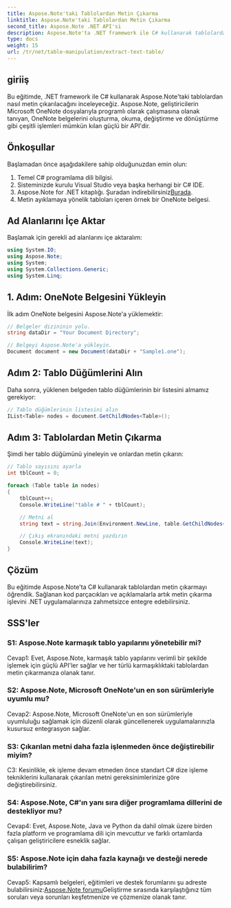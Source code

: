 ```yaml
---
title: Aspose.Note'taki Tablolardan Metin Çıkarma
linktitle: Aspose.Note'taki Tablolardan Metin Çıkarma
second_title: Aspose.Note .NET API'si
description: Aspose.Note'ta .NET framework ile C# kullanarak tablolardan metin çıkarmayı öğrenin. Kod parçacıkları ve açıklamalar içeren adım adım eğitim.
type: docs
weight: 15
url: /tr/net/table-manipulation/extract-text-table/
---
```

## giriiş

Bu eğitimde, .NET framework ile C# kullanarak Aspose.Note'taki tablolardan nasıl metin çıkarılacağını inceleyeceğiz. Aspose.Note, geliştiricilerin Microsoft OneNote dosyalarıyla programlı olarak çalışmasına olanak tanıyan, OneNote belgelerini oluşturma, okuma, değiştirme ve dönüştürme gibi çeşitli işlemleri mümkün kılan güçlü bir API'dir.

## Önkoşullar

Başlamadan önce aşağıdakilere sahip olduğunuzdan emin olun:

1. Temel C# programlama dili bilgisi.
2. Sisteminizde kurulu Visual Studio veya başka herhangi bir C# IDE.
3.  Aspose.Note for .NET kitaplığı. Şuradan indirebilirsiniz[Burada](https://releases.aspose.com/note/net/).
4. Metin ayıklamaya yönelik tabloları içeren örnek bir OneNote belgesi.

## Ad Alanlarını İçe Aktar

Başlamak için gerekli ad alanlarını içe aktaralım:

```csharp
using System.IO;
using Aspose.Note;
using System;
using System.Collections.Generic;
using System.Linq;
```

## 1. Adım: OneNote Belgesini Yükleyin

İlk adım OneNote belgesini Aspose.Note'a yüklemektir:

```csharp
// Belgeler dizininin yolu.
string dataDir = "Your Document Directory";

// Belgeyi Aspose.Note'a yükleyin.
Document document = new Document(dataDir + "Sample1.one");
```

## Adım 2: Tablo Düğümlerini Alın

Daha sonra, yüklenen belgeden tablo düğümlerinin bir listesini almamız gerekiyor:

```csharp
// Tablo düğümlerinin listesini alın
IList<Table> nodes = document.GetChildNodes<Table>();
```

## Adım 3: Tablolardan Metin Çıkarma

Şimdi her tablo düğümünü yineleyin ve onlardan metin çıkarın:

```csharp
// Tablo sayısını ayarla
int tblCount = 0;

foreach (Table table in nodes)
{
    tblCount++;
    Console.WriteLine("table # " + tblCount);

    // Metni al
    string text = string.Join(Environment.NewLine, table.GetChildNodes<RichText>().Select(e => e.Text)) + Environment.NewLine;

    // Çıkış ekranındaki metni yazdırın
    Console.WriteLine(text);
}
```

## Çözüm

Bu eğitimde Aspose.Note'ta C# kullanarak tablolardan metin çıkarmayı öğrendik. Sağlanan kod parçacıkları ve açıklamalarla artık metin çıkarma işlevini .NET uygulamalarınıza zahmetsizce entegre edebilirsiniz.

## SSS'ler

### S1: Aspose.Note karmaşık tablo yapılarını yönetebilir mi?

Cevap1: Evet, Aspose.Note, karmaşık tablo yapılarını verimli bir şekilde işlemek için güçlü API'ler sağlar ve her türlü karmaşıklıktaki tablolardan metin çıkarmanıza olanak tanır.

### S2: Aspose.Note, Microsoft OneNote'un en son sürümleriyle uyumlu mu?

Cevap2: Aspose.Note, Microsoft OneNote'un en son sürümleriyle uyumluluğu sağlamak için düzenli olarak güncellenerek uygulamalarınızla kusursuz entegrasyon sağlar.

### S3: Çıkarılan metni daha fazla işlenmeden önce değiştirebilir miyim?

C3: Kesinlikle, ek işleme devam etmeden önce standart C# dize işleme tekniklerini kullanarak çıkarılan metni gereksinimlerinize göre değiştirebilirsiniz.

### S4: Aspose.Note, C#'ın yanı sıra diğer programlama dillerini de destekliyor mu?

Cevap4: Evet, Aspose.Note, Java ve Python da dahil olmak üzere birden fazla platform ve programlama dili için mevcuttur ve farklı ortamlarda çalışan geliştiricilere esneklik sağlar.

### S5: Aspose.Note için daha fazla kaynağı ve desteği nerede bulabilirim?

 Cevap5: Kapsamlı belgeleri, eğitimleri ve destek forumlarını şu adreste bulabilirsiniz:[Aspose.Note forumu](https://forum.aspose.com/c/note/28)Geliştirme sırasında karşılaştığınız tüm soruları veya sorunları keşfetmenize ve çözmenize olanak tanır.